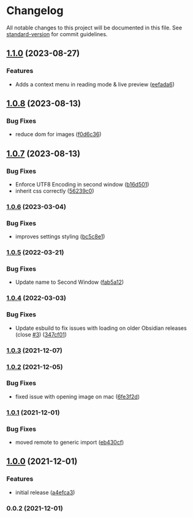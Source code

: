 # Changelog

All notable changes to this project will be documented in this file. See [standard-version](https://github.com/conventional-changelog/standard-version) for commit guidelines.

## [1.1.0](https://github.com/javalent/second-window/compare/1.0.8...1.1.0) (2023-08-27)


### Features

* Adds a context menu in reading mode & live preview ([eefada6](https://github.com/javalent/second-window/commit/eefada6509b9dc3e7343ebd92b492ee9e2758ca4))

## [1.0.8](https://github.com/javalent/second-window/compare/1.0.7...1.0.8) (2023-08-13)


### Bug Fixes

* reduce dom for images ([f0d6c36](https://github.com/javalent/second-window/commit/f0d6c36f979041b33312d4368946443023d2eeb6))

## [1.0.7](https://github.com/javalent/second-window/compare/1.0.6...1.0.7) (2023-08-13)


### Bug Fixes

* Enforce UTF8 Encoding in second window ([b16d501](https://github.com/javalent/second-window/commit/b16d501b8d1653d498dfe012dd38c5eb68be0611))
* inherit css correctly ([56239c0](https://github.com/javalent/second-window/commit/56239c00cdb5e9b735b4b0ac8582eba317d1c950))

### [1.0.6](https://github.com/valentine195/obsidian-image-window/compare/1.0.5...1.0.6) (2023-03-04)


### Bug Fixes

* improves settings styling ([bc5c8e1](https://github.com/valentine195/obsidian-image-window/commit/bc5c8e1282cc1845a36d5e6c039af3bd35e3e030))

### [1.0.5](https://github.com/valentine195/obsidian-image-window/compare/1.0.4...1.0.5) (2022-03-21)


### Bug Fixes

* Update name to Second Window ([fab5a12](https://github.com/valentine195/obsidian-image-window/commit/fab5a129e456c73da3d8547ec1ecfeeb8e5bbd5f))

### [1.0.4](https://github.com/valentine195/obsidian-image-window/compare/2.0.6...1.0.4) (2022-03-03)


### Bug Fixes

* Update esbuild to fix issues with loading on older Obsidian releases (close [#3](https://github.com/valentine195/obsidian-image-window/issues/3)) ([347cf01](https://github.com/valentine195/obsidian-image-window/commit/347cf012bf0bde4f4595263ceb69bed6f60703b3))

### [1.0.3](https://github.com/valentine195/obsidian-image-window/compare/1.0.2...1.0.3) (2021-12-07)

### [1.0.2](https://github.com/valentine195/obsidian-image-window/compare/1.0.1...1.0.2) (2021-12-05)


### Bug Fixes

* fixed issue with opening image on mac ([6fe3f2d](https://github.com/valentine195/obsidian-image-window/commit/6fe3f2d6cdde956b8fe518bf55ce345465b652c0))

### [1.0.1](https://github.com/valentine195/obsidian-image-window/compare/1.0.0...1.0.1) (2021-12-01)


### Bug Fixes

* moved remote to generic import ([eb430cf](https://github.com/valentine195/obsidian-image-window/commit/eb430cf8bd8076621ce3d107336a36e2ce7a07e9))

## [1.0.0](https://github.com/valentine195/obsidian-image-window/compare/0.0.2...1.0.0) (2021-12-01)


### Features

* initial release ([a4efca3](https://github.com/valentine195/obsidian-image-window/commit/a4efca3475c6973d0a2ca5a06b2c5b8f2e3f9d7f))

### 0.0.2 (2021-12-01)
